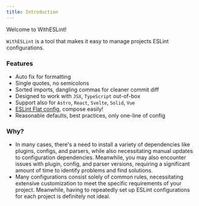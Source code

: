 ```yaml
---
title: Introduction
---
```


Welcome to WithESLint!

`WithESLint` is a tool that makes it easy to manage projects ESLint configurations.


### Features

- Auto fix for formatting 
- Single quotes, no semicolons
- Sorted imports, dangling commas for cleaner commit diff
- Designed to work with `JSX`, `TypeScript` out-of-box
- Support also for `Astro`, `React`, `Svelte`, `Solid`, `Vue`
- [ESLint Flat config](https://eslint.org/docs/latest/use/configure/configuration-files-new), compose easily!
- Reasonable defaults, best practices, only one-line of config

### Why?

- In many cases, there's a need to install a variety of dependencies like plugins, configs, and parsers, while also necessitating manual updates to configuration dependencies. Meanwhile, you may also encounter issues with plugin, config, and parser versions, requiring a significant amount of time to identify problems and find solutions.
- Many configurations consist solely of common rules, necessitating extensive customization to meet the specific requirements of your project. Meanwhile, having to repeatedly set up ESLint configurations for each project is definitely not ideal.
